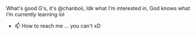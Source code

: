 What's good G's, it's @chanboii,
Idk what I’m interested in,
God knows what I’m currently learning lol

- 📫 How to reach me ... you can't xD

<!---
chanboii/chanboii is a ✨ special ✨ repository because its `README.md` (this file) appears on your GitHub profile.
You can click the Preview link to take a look at your changes.
--->
